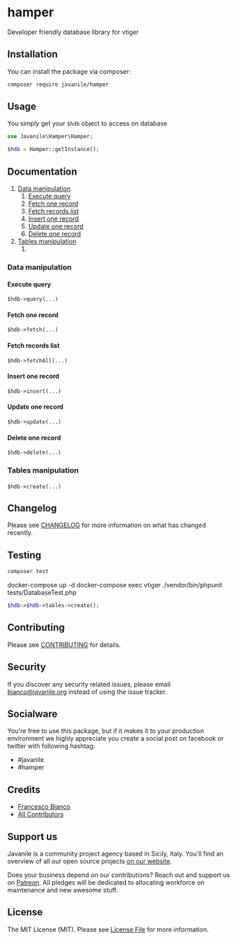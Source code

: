 # hamper

Developer friendly database library for vtiger

## Installation

You can install the package via composer:

```bash
composer require javanile/hamper
```

## Usage

You simply get your `$hdb` object to access on database

```php
use Javanile\Hamper\Hamper;

$hdb = Hamper::getInstance();
```

## Documentation

1. [Data manipulation](#Data-manipulation)
    1. [Execute query](#Execute-query)
    1. [Fetch one record](#Fetch-one-record)
    1. [Fetch records list](#Fetch-records-list)
    1. [Insert one record](#Insert-one-record)
    1. [Update one record](#Update-one-record)
    1. [Delete one record](#Delete-one-record)
1. [Tables manipulation](#Tables-manipulation)
    1. [](#)


### Data manipulation
#### Execute query

`$hdb->query(...)`



#### Fetch one record

`$hdb->fetch(...)`



#### Fetch records list

`$hdb->fetchAll(...)`



#### Insert one record

`$hdb->insert(...)`



#### Update one record

`$hdb->update(...)`



#### Delete one record

`$hdb->delete(...)`



### Tables manipulation
#### 

`$hdb->create(...)`





## Changelog

Please see [CHANGELOG](CHANGELOG.md) for more information on what has changed recently.

## Testing

``` bash
composer test
```

docker-compose up -d
docker-compose exec vtiger ./vendor/bin/phpunit tests/DatabaseTest.php

```php
$hdb->$hdb->tables->create();
```

## Contributing

Please see [CONTRIBUTING](CONTRIBUTING.md) for details.

## Security

If you discover any security related issues, please email bianco@javanile.org instead of using the issue tracker.

## Socialware

You're free to use this package, but if it makes it to your production environment 
we highly appreciate you create a social post on facebook or twitter with following hashtag.

- #javanile
- #hamper

## Credits

- [Francesco Bianco](https://github.com/francescobianco)
- [All Contributors](../../contributors) 

## Support us

Javanile is a community project agency based in Sicily, Italy. 
You'll find an overview of all our open source projects [on our website](https://www.javanile.org).

Does your business depend on our contributions? Reach out and support us on [Patreon](https://www.patreon.com/javanile). 
All pledges will be dedicated to allocating workforce on maintenance and new awesome stuff.

## License

The MIT License (MIT). Please see [License File](LICENSE.md) for more information.
